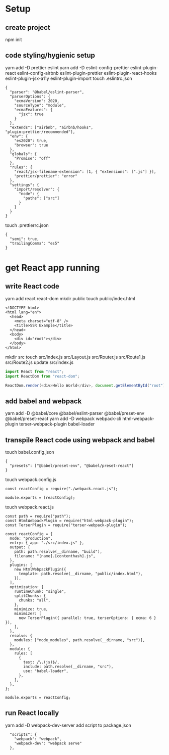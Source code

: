 # Setup

## create project

npm init

## code styling/hygienic setup

yarn add -D prettier eslint
yarn add -D eslint-config-prettier eslint-plugin-react eslint-config-airbnb eslint-plugin-prettier eslint-plugin-react-hooks eslint-plugin-jsx-a11y eslint-plugin-import
touch .eslintrc.json

```
{
  "parser": "@babel/eslint-parser",
  "parserOptions": {
    "ecmaVersion": 2020,
    "sourceType": "module",
    "ecmaFeatures": {
      "jsx": true
    }
  },
  "extends": ["airbnb", "airbnb/hooks", "plugin:prettier/recommended"],
  "env": {
    "es2020": true,
    "browser": true
  },
  "globals": {
    "Promise": "off"
  },
  "rules": {
    "react/jsx-filename-extension": [1, { "extensions": [".js"] }],
    "prettier/prettier": "error"
  },
  "settings": {
    "import/resolver": {
      "node": {
        "paths": ["src"]
      }
    }
  }
}
```

touch .prettierrc.json

```
{
  "semi": true,
  "trailingComma": "es5"
}
```

# get React app running

## write React code

yarn add react react-dom
mkdir public
touch public/index.html

```
<!DOCTYPE html>
<html lang="en">
  <head>
    <meta charset="utf-8" />
    <title>SSR Example</title>
  </head>
  <body>
    <div id="root"></div>
  </body>
</html>
```

mkdir src
touch src/index.js src/Layout.js src/Router.js src/Route1.js src/Route2.js
update src/index.js

```javascript
import React from "react";
import ReactDom from "react-dom";

ReactDom.render(<div>Hello World</div>, document.getElementById("root"));
```

## add babel and webpack

yarn add -D @babel/core @babel/eslint-parser @babel/preset-env @babel/preset-react
yarn add -D webpack webpack-cli html-webpack-plugin terser-webpack-plugin babel-loader

## transpile React code using webpack and babel

touch babel.config.json

```
{
  "presets": ["@babel/preset-env", "@babel/preset-react"]
}
```

touch webpack.config.js

```
const reactConfig = require("./webpack.react.js");

module.exports = [reactConfig];
```

touch webpack.react.js

```
const path = require("path");
const HtmlWebpackPlugin = require("html-webpack-plugin");
const TerserPlugin = require("terser-webpack-plugin");

const reactConfig = {
  mode: "production",
  entry: { app: "./src/index.js" },
  output: {
    path: path.resolve(__dirname, "build"),
    filename: "[name].[contenthash].js",
  },
  plugins: [
    new HtmlWebpackPlugin({
      template: path.resolve(__dirname, "public/index.html"),
    }),
  ],
  optimization: {
    runtimeChunk: "single",
    splitChunks: {
      chunks: "all",
    },
    minimize: true,
    minimizer: [
      new TerserPlugin({ parallel: true, terserOptions: { ecma: 6 } }),
    ],
  },
  resolve: {
    modules: ["node_modules", path.resolve(__dirname, "src")],
  },
  module: {
    rules: [
      {
        test: /\.(js)$/,
        include: path.resolve(__dirname, "src"),
        use: "babel-loader",
      },
    ],
  },
};

module.exports = reactConfig;
```

## run React locally

yarn add -D webpack-dev-server
add script to package.json

```
  "scripts": {
    "webpack": "webpack",
    "webpack-dev": "webpack serve"
  },
```
